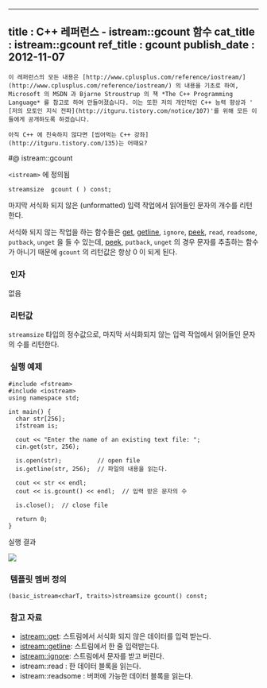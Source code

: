 ----------------
title : C++ 레퍼런스 - istream::gcount 함수
cat_title :  istream::gcount
ref_title : gcount
publish_date : 2012-11-07
--------------

```warning
이 레퍼런스의 모든 내용은 [http://www.cplusplus.com/reference/iostream/](http://www.cplusplus.com/reference/iostream/) 의 내용을 기초로 하여, Microsoft 의 MSDN 과 Bjarne Stroustrup 의 책 *The C++ Programming Language* 를 참고로 하여 만들어졌습니다. 이는 또한 저의 개인적인 C++ 능력 향상과 ' [저의 모토인 지식 전파](http://itguru.tistory.com/notice/107)'를 위해 모든 이들에게 공개하도록 하겠습니다.
```

```info-text
아직 C++ 에 친숙하지 않다면 [씹어먹는 C++ 강좌](http://itguru.tistory.com/135)는 어때요?
```

#@ istream::gcount

`<istream>` 에 정의됨

```info-format
streamsize  gcount ( ) const;
```

마지막 서식화 되지 않은 (unformatted) 입력 작업에서 읽어들인 문자의 개수를 리턴한다.


서식화 되지 않는 작업을 하는 함수들은 [get](http://itguru.tistory.com/191), [getline](http://itguru.tistory.com/149), `ignore`, [peek](http://itguru.tistory.com/194), `read`, `readsome`, `putback`, `unget` 을 들 수 있는데, [peek](http://itguru.tistory.com/194), `putback`, `unget` 의 경우 문자를 추출하는 함수가 아니기 때문에 `gcount` 의 리턴값은 항상 0 이 되게 된다.

###  인자

없음

###  리턴값

`streamsize` 타입의 정수값으로, 마지막 서식화되지 않는 입력 작업에서 읽어들인 문자의 수를 리턴한다.

###  실행 예제


```cpp-formatted
#include <fstream>
#include <iostream>
using namespace std;

int main() {
  char str[256];
  ifstream is;

  cout << "Enter the name of an existing text file: ";
  cin.get(str, 256);

  is.open(str);          // open file
  is.getline(str, 256);  // 파일의 내용을 읽는다.

  cout << str << endl;
  cout << is.gcount() << endl;  // 입력 받은 문자의 수

  is.close();  // close file

  return 0;
}
```



실행 결과

![](http://img1.daumcdn.net/thumb/R1920x0/?fname=http%3A%2F%2Fcfile8.uf.tistory.com%2Fimage%2F1320A43E509A5E7910D3F4)


###  템플릿 멤버 정의


```cpp-formatted
(basic_istream<charT, traits>)streamsize gcount() const;
```

###  참고 자료

*  [istream::get](http://itguru.tistory.com/191): 스트림에서 서식화 되지 않은 데이터를 입력 받는다.
*  [istream::getline](http://itguru.tistory.com/149): 스트림에서 한 줄 입력받는다.
*  [istream::ignore](http://itguru.tistory.com/193): 스트림에서 문자를 받고 버린다.
* istream::read : 한 데이터 블록을 읽는다.
* istream::readsome : 버퍼에 가능한 데이터 블록을 읽는다.